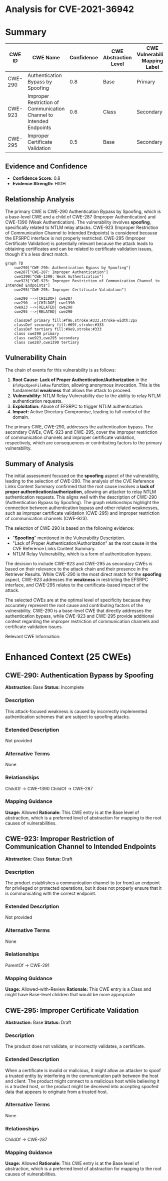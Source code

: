 # Analysis for CVE-2021-36942

# Summary
| CWE ID | CWE Name | Confidence | CWE Abstraction Level | CWE Vulnerability Mapping Label | CWE-Vulnerability Mapping Notes |
|---|---|---|---|---|---|
| CWE-290 | Authentication Bypass by Spoofing | 0.8 | Base | Primary | Allowed |
| CWE-923 | Improper Restriction of Communication Channel to Intended Endpoints | 0.6 | Class | Secondary | Allowed-with-Review |
| CWE-295 | Improper Certificate Validation | 0.5 | Base | Secondary | Allowed |

## Evidence and Confidence

*   **Confidence Score:** 0.8
*   **Evidence Strength:** HIGH

## Relationship Analysis
The primary CWE is CWE-290 Authentication Bypass by Spoofing, which is a base-level CWE and a child of CWE-287 (Improper Authentication) and CWE-1390 (Weak Authentication). The vulnerability involves **spoofing**, specifically related to NTLM relay attacks. CWE-923 (Improper Restriction of Communication Channel to Intended Endpoints) is considered because the EFSRPC interface is not properly restricted. CWE-295 (Improper Certificate Validation) is potentially relevant because the attack leads to obtaining certificates and can be related to certificate validation issues, though it's a less direct match.

```mermaid
graph TD
    cwe290["CWE-290: Authentication Bypass by Spoofing"]
    cwe287["CWE-287: Improper Authentication"]
    cwe1390["CWE-1390: Weak Authentication"]
    cwe923["CWE-923: Improper Restriction of Communication Channel to Intended Endpoints"]
    cwe295["CWE-295: Improper Certificate Validation"]

    cwe290 -->|CHILDOF| cwe287
    cwe290 -->|CHILDOF| cwe1390
    cwe923 -->|RELATED| cwe290
    cwe295 -->|RELATED| cwe290
    
    classDef primary fill:#f96,stroke:#333,stroke-width:2px
    classDef secondary fill:#69f,stroke:#333
    classDef tertiary fill:#9e9,stroke:#333
    class cwe290 primary
    class cwe923,cwe295 secondary
    class cwe287,cwe1390 tertiary
```

## Vulnerability Chain
The chain of events for this vulnerability is as follows:
1.  **Root Cause:** **Lack of Proper Authentication/Authorization** in the `EfsRpcOpenFileRaw` function, allowing anonymous invocation. This is the fundamental **weakness** that allows the attack to proceed.
2.  **Vulnerability:** NTLM Relay Vulnerability due to the ability to relay NTLM authentication requests.
3.  **Exploitation:** Abuse of EFSRPC to trigger NTLM authentication.
4.  **Impact:** Active Directory Compromise, leading to full control of the domain.

The primary CWE, CWE-290, addresses the authentication bypass. The secondary CWEs, CWE-923 and CWE-295, cover the improper restriction of communication channels and improper certificate validation, respectively, which are consequences or contributing factors to the primary vulnerability.

## Summary of Analysis
The initial assessment focused on the **spoofing** aspect of the vulnerability, leading to the selection of CWE-290. The analysis of the CVE Reference Links Content Summary confirmed that the root cause involves a **lack of proper authentication/authorization**, allowing an attacker to relay NTLM authentication requests. This aligns well with the description of CWE-290 (Authentication Bypass by Spoofing). The graph relationships highlight the connection between authentication bypass and other related weaknesses, such as improper certificate validation (CWE-295) and improper restriction of communication channels (CWE-923).

The selection of CWE-290 is based on the following evidence:
*   "**Spoofing**" mentioned in the Vulnerability Description.
*   "Lack of Proper Authentication/Authorization" as the root cause in the CVE Reference Links Content Summary.
*   NTLM Relay Vulnerability, which is a form of authentication bypass.

The decision to include CWE-923 and CWE-295 as secondary CWEs is based on their relevance to the attack chain and their presence in the Retriever Results. While CWE-290 is the most direct match for the **spoofing** aspect, CWE-923 addresses the **weakness** in restricting the EFSRPC interface, and CWE-295 relates to the certificate-based impact of the attack.

The selected CWEs are at the optimal level of specificity because they accurately represent the root cause and contributing factors of the vulnerability. CWE-290 is a base-level CWE that directly addresses the authentication bypass, while CWE-923 and CWE-295 provide additional context regarding the improper restriction of communication channels and certificate validation issues.

Relevant CWE Information:

# Enhanced Context (25 CWEs)

## CWE-290: Authentication Bypass by Spoofing
**Abstraction:** Base
**Status:** Incomplete

### Description
This attack-focused weakness is caused by incorrectly implemented authentication schemes that are subject to spoofing attacks.

### Extended Description
Not provided

### Alternative Terms
None

### Relationships
ChildOf -> CWE-1390
ChildOf -> CWE-287

### Mapping Guidance
**Usage:** Allowed
**Rationale:** This CWE entry is at the Base level of abstraction, which is a preferred level of abstraction for mapping to the root causes of vulnerabilities.

## CWE-923: Improper Restriction of Communication Channel to Intended Endpoints
**Abstraction:** Class
**Status:** Draft

### Description
The product establishes a communication channel to (or from) an endpoint for privileged or protected operations, but it does not properly ensure that it is communicating with the correct endpoint.

### Extended Description
Not provided

### Alternative Terms
None

### Relationships
ParentOf -> CWE-291

### Mapping Guidance
**Usage:** Allowed-with-Review
**Rationale:** This CWE entry is a Class and might have Base-level children that would be more appropriate

## CWE-295: Improper Certificate Validation
**Abstraction:** Base
**Status:** Draft

### Description
The product does not validate, or incorrectly validates, a certificate.

### Extended Description
When a certificate is invalid or malicious, it might allow an attacker to spoof a trusted entity by interfering in the communication path between the host and client. The product might connect to a malicious host while believing it is a trusted host, or the product might be deceived into accepting spoofed data that appears to originate from a trusted host.

### Alternative Terms
None

### Relationships
ChildOf -> CWE-287

### Mapping Guidance
**Usage:** Allowed
**Rationale:** This CWE entry is at the Base level of abstraction, which is a preferred level of abstraction for mapping to the root causes of vulnerabilities.